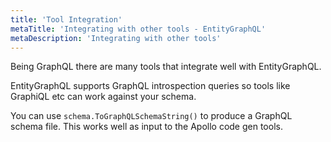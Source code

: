 ```yaml
---
title: 'Tool Integration'
metaTitle: 'Integrating with other tools - EntityGraphQL'
metaDescription: 'Integrating with other tools'
---
```


Being GraphQL there are many tools that integrate well with EntityGraphQL.

EntityGraphQL supports GraphQL introspection queries so tools like GraphiQL etc can work against your schema.

You can use `schema.ToGraphQLSchemaString()` to produce a GraphQL schema file. This works well as input to the Apollo code gen tools.
